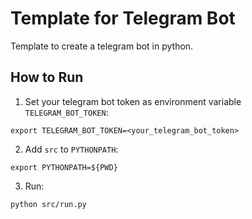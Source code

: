 # Template for Telegram Bot

Template to create a telegram bot in python.


## How to Run

1. Set your telegram bot token as environment variable
`TELEGRAM_BOT_TOKEN`:
```
export TELEGRAM_BOT_TOKEN=<your_telegram_bot_token>
```

2. Add `src` to `PYTHONPATH`:
```
export PYTHONPATH=${PWD}
```

3. Run:
```
python src/run.py
```